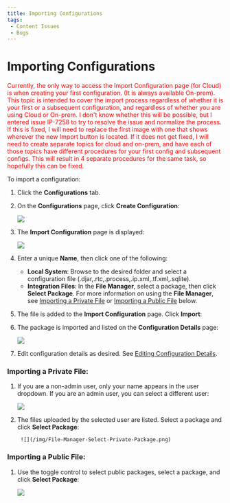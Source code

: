 ```yaml
---
title: Importing Configurations
tags:
 - Content Issues
 - Bugs
---
```


# Importing Configurations

<font color="red">Currently, the only way to access the Import Configuration page (for Cloud) is when creating your first configuration. (It is always available On-prem). This topic is intended to cover the import process regardless of whether it is your first or a subsequent configuration, and regardless of whether you are using Cloud or On-prem. I don't know whether this will be possible, but I entered issue IP-7258 to try to resolve the issue and normalize the process. If this is fixed, I will need to replace the first image with one that shows wherever the new Import button is located. If it does not get fixed, I will need to create separate topics for cloud and on-prem, and have each of those topics have different procedures for your first config and subsequent configs. This will result in 4 separate procedures for the same task, so hopefully this can be fixed. </font>

To import a configuration:

1. Click the **Configurations** tab.
2. On the **Configurations** page, click **Create Configuration**:

   ![](/img/Configuration-Create1.png)
3. The **Import Configuration** page is displayed:
   
   ![](/img/Configuration-Create2.png)
4. Enter a unique **Name**, then click one of the following:
   * **Local&nbsp;System**: Browse to the desired folder and select a configuration file (.djar,.rtc,.process,.ip.xml,.tf.xml,.sqlite).
   * **Integration&nbsp;Files**: In the **File&nbsp;Manager**, select a package, then click **Select&nbsp;Package**. For more information on using the **File Manager**, see [Importing a Private File](#importing-a-private-file) or [Importing a Public File](#importing-a-public-file) below.
5. The file is added to the **Import Configuration** page. Click **Import**:
   
6. The package is imported and listed on the **Configuration Details** page:

   ![](/img/Private-Package-Imported.png)

7. Edit configuration details as desired. See [Editing Configuration Details](./editing-configuration-details).
   
### Importing a Private File:

1. If you are a non-admin user, only your name appears in the user dropdown. If you are an admin user, you can select a different user:
  
    ![](/img/File-Manager-Select-User-Package.png)
2. The files uploaded by the selected user are listed. Select a package and click **Select Package**:

        ![](/img/File-Manager-Select-Private-Package.png)

### Importing a Public File:

1. Use the toggle control to select public packages, select a package, and click **Select Package**:
  
    ![](/img/File-Manager-Select-Public-Package.png)
